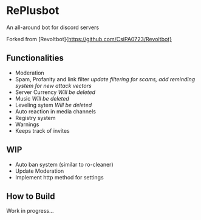 # RePlusbot

An all-around bot for discord servers

Forked from [Revoltbot]{https://github.com/CsiPA0723/Revoltbot}

## Functionalities

- Moderation
- Spam, Profanity and link filter *update filtering for scams, add reminding system for new attack vectors*
- Server Currency *Will be deleted*
- Music *Will be deleted*
- Leveling sytem *Will be deleted*
- Auto reaction in media channels
- Registry system
- Warnings
- Keeps track of invites

## WIP
- Auto ban system (similar to ro-cleaner)
- Update Moderation
- Implement http method for settings

## How to Build

Work in progress...
